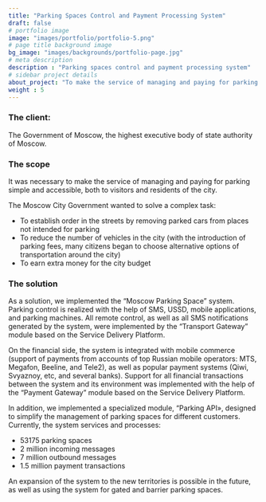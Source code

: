 ```yaml
---
title: "Parking Spaces Control and Payment Processing System"
draft: false
# portfolio image
image: "images/portfolio/portfolio-5.png"
# page title background image
bg_image: "images/backgrounds/portfolio-page.jpg"
# meta description
description : "Parking spaces control and payment processing system"
# sidebar project details
about_project: "To make the service of managing and paying for parking simple and accessible both to visitors and residents of the city."
weight : 5
---
```


### The client:

The Government of Moscow, the highest executive body of state authority of Moscow.

### The scope

It was necessary to make the service of managing and paying for parking simple and accessible, both to visitors and residents of the city.

The Moscow City Government wanted to solve a complex task:

* To establish order in the streets by removing parked cars from places not intended for parking
* To reduce the number of vehicles in the city (with the introduction of parking fees, many citizens began to choose alternative options of transportation around the city)
* To earn extra money for the city budget

### The solution

As a solution, we implemented the “Moscow Parking Space” system. Parking control is realized with the help of SMS, USSD, mobile applications, and parking machines. All remote control, as well as all SMS notifications generated by the system, were implemented by the “Transport Gateway” module based on the Service Delivery Platform.

On the financial side, the system is integrated with mobile commerce (support of payments from accounts of top Russian mobile operators: MTS, Megafon, Beeline, and Tele2), as well as popular payment systems (Qiwi, Svyaznoy, etc, and several banks). Support for all financial transactions between the system and its environment was implemented with the help of the “Payment Gateway” module based on the Service Delivery Platform.

In addition, we implemented a specialized module, “Parking API», designed to simplify the management of parking spaces for different customers.
Currently, the system services and processes:

* 53175 parking spaces
* 2 million incoming messages
* 7 million outbound messages
* 1.5 million payment transactions

An expansion of the system to the new territories is possible in the future, as well as using the system for gated and barrier parking spaces.